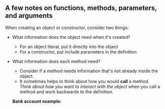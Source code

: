 ## A few notes on functions, methods, parameters, and arguments

When creating an object or constructor, consider two things:
- What information does the object need when it's created?
  - For an object literal, put it directly into the object
  - For a constructor, put include parameters in the definition
- What information does each method need?
  - Consider if a method needs information that's not already inside the object.
  - It sometimes helps to think about how you would **call** a method.
  _Think about how you want to interact with the object_ when you call a method and work backwards to the definition.

  **Bank account example:**
  ```javascript

  ``` 
